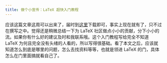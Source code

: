 ```yaml
---
title: 做个小宣传：LaTeX 超快入门教程
---
```


应该这篇文章这周可以出来了，届时到[这里](https://dl.dropboxusercontent.com/u/4509593/LaTeX/latex.pdf)下载即可，事实上现在就有了，只不过在撰写之中。觉得还是稍微总结一下为 LaTeX 社区做点小小的贡献，分下小小的流。如果你有什么好的建议及时和我联系哦。这个入门教程写给完全不知道 LaTeX 为何且完全没有头绪的人看的，所以写得很基础。看了本文之后，应该就知道怎么到底是哪里的问题，怎么去找资料等等，也就是领进 LaTeX 的门，具体怎么在门里面搞就看自己了。